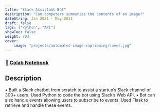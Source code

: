 ```yaml
---
title: "Slack Assistant Bot"
description: "Can computers summarize the contents of an image?"
dateString: Jan 2021 - May 2021
draft: false
tags: ["Python", "API"]
showToc: false
weight: 203
cover:
    image: "projects/automated-image-captioning/cover.jpg"
--- 
```

### 🔗 [Colab Notebook](https://colab.research.google.com/drive/1Q553uslYW3Ho6P1G46SOEDxOS_VmHXfJ)

## Description
▪	Built a Slack chatbot from scratch to assist a startup’s Slack channel of 300+ users. Used Python to code the bot using Slack’s Web API. 
▪	Bot can also handle events allowing users to subscribe to events. Used Flask to retrieve and handle these events. 